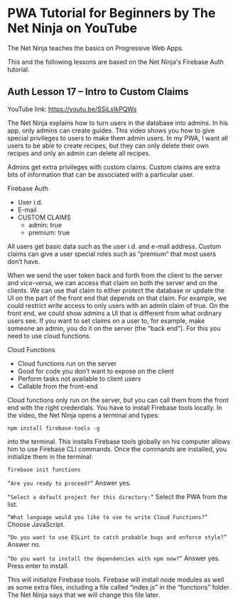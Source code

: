# PWA Tutorial for Beginners by The Net Ninja on YouTube

The Net Ninja teaches the basics on Progressive Web Apps.

This and the following lessons are based on the Net Ninja's Firebase Auth tutorial.

## Auth Lesson 17 – Intro to Custom Claims

YouTube link: https://youtu.be/SSiLsIkPQWs

The Net Ninja explains how to turn users in the database into admins. In his app, only admins can create guides. This video shows you how to give special privileges to users to make them admin users. In my PWA, I want all users to be able to create recipes, but they can only delete their own recipes and only an admin can delete all recipes.

Admins get extra privileges with custom claims. Custom claims are extra bits of information that can be associated with a particular user.

Firebase Auth
*	User i.d.
*	E-mail
*	CUSTOM CLAIMS
    * admin: true
    * premium: true

All users get basic data such as the user i.d. and e-mail address. Custom claims can give a user special roles such as “premium” that most users don’t have.

When we send the user token back and forth from the client to the server and vice-versa, we can access that claim on both the server and on the clients. We can use that claim to either protect the database or update the UI on the part of the front end that depends on that claim. For example, we could restrict write access to only users with an admin claim of true. On the front end, we could show admins a UI that is different from what ordinary users see. If you want to set claims on a user to, for example, make someone an admin, you do it on the server (the “back end”). For this you need to use cloud functions.

Cloud Functions
*	Cloud functions run on the server
*	Good for code you don’t want to expose on the client
*	Perform tasks not available to client users
*	Callable from the front-end

Cloud functions only run on the server, but you can call them from the front end with the right credentials. You have to install Firebase tools locally. In the video, the Net Ninja opens a terminal and types:

`npm install firebase-tools -g`

into the terminal. This installs Firebase tools globally on his computer allows him to use Firebase CLI commands. Once the commands are installed, you initialize them in the terminal:

`firebase init functions`

`“Are you ready to proceed?”` Answer yes.

`“Select a default project for this directory:”` Select the PWA from the list.

`“What language would you like to use to write Cloud Functions?”` Choose JavaScript.

`“Do you want to use ESLint to catch probable bugs and enforce style?”` Answer no.

`“Do you want to install the dependencies with npm now?”` Answer yes. Press enter to install.

This will initialize Firebase tools. Firebase will install node modules as well as some extra files, including a file called “index.js” in the “functions” folder. The Net Ninja says that we will change this file later.